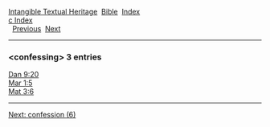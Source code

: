 [Intangible Textual Heritage](../../index)  [Bible](../index) 
[Index](index)   
[c Index](_c_)  
  [Previous](c02434)  [Next](c02436) 

------------------------------------------------------------------------

### &lt;confessing&gt; 3 entries

[Dan 9:20](../kjv/dan009.htm#020)  
[Mar 1:5](../kjv/mar001.htm#005)  
[Mat 3:6](../kjv/mat003.htm#006)  

------------------------------------------------------------------------

[Next: confession (6)](c02436)

